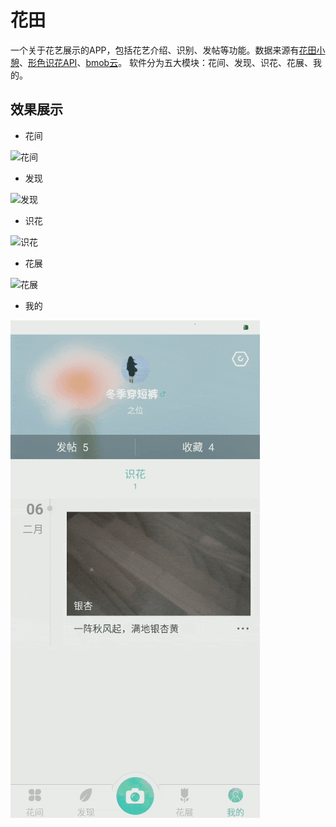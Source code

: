 # 花田
一个关于花艺展示的APP，包括花艺介绍、识别、发帖等功能。数据来源有[花田小憩](https://baike.baidu.com/item/%E8%8A%B1%E7%94%B0%E5%B0%8F%E6%86%A9/18846286?fr=aladdin)、[形色识花API](https://market.aliyun.com/products/57124001/cmapi029377.html?spm=5176.730005.productlist.d_cmapi029377.erSRoz#sku=yuncode2337700006)、[bmob云](https://www.bmob.cn/)。
软件分为五大模块：花间、发现、识花、花展、我的。    
## 效果展示
* 花间

![花间](https://github.com/shenbengit/Flower/blob/master/screenshots/%E8%8A%B1%E9%97%B4.gif)

* 发现

![发现](https://github.com/shenbengit/Flower/blob/master/screenshots/%E5%8F%91%E7%8E%B0.gif)

* 识花

![识花](https://github.com/shenbengit/Flower/blob/master/screenshots/%E8%AF%86%E8%8A%B1.gif)

* 花展

![花展](https://github.com/shenbengit/Flower/blob/master/screenshots/%E8%8A%B1%E5%B1%95.gif)

* 我的

![我的](https://github.com/shenbengit/Flower/blob/master/screenshots/%E6%88%91%E7%9A%84.gif)

